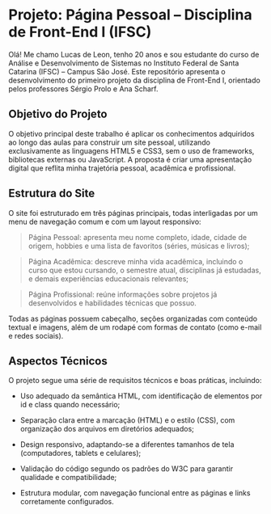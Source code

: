 # Projeto: Página Pessoal – Disciplina de Front-End I (IFSC)

  Olá! Me chamo Lucas de Leon, tenho 20 anos e sou estudante do curso de Análise e Desenvolvimento de Sistemas no Instituto Federal de Santa Catarina (IFSC) – Campus São José. Este repositório apresenta o desenvolvimento do primeiro projeto da disciplina de Front-End I, orientado pelos professores Sérgio Prolo e Ana Scharf.

## Objetivo do Projeto
 O objetivo principal deste trabalho é aplicar os conhecimentos adquiridos ao longo das aulas para construir um site pessoal, utilizando exclusivamente as linguagens HTML5 e CSS3, sem o uso de frameworks, bibliotecas externas ou JavaScript. A proposta é criar uma apresentação digital que reflita minha trajetória pessoal, acadêmica e profissional.

## Estrutura do Site
O site foi estruturado em três páginas principais, todas interligadas por um menu de navegação comum e com um layout responsivo:

 > Página Pessoal: apresenta meu nome completo, idade, cidade de origem, hobbies e uma lista de favoritos (séries, músicas e livros);

 > Página Acadêmica: descreve minha vida acadêmica, incluindo o curso que estou cursando, o semestre atual, disciplinas já estudadas, e demais experiências educacionais relevantes;

 > Página Profissional: reúne informações sobre projetos já desenvolvidos e habilidades técnicas que possuo.

Todas as páginas possuem cabeçalho, seções organizadas com conteúdo textual e imagens, além de um rodapé com formas de contato (como e-mail e redes sociais).

## Aspectos Técnicos
O projeto segue uma série de requisitos técnicos e boas práticas, incluindo:

- Uso adequado da semântica HTML, com identificação de elementos por id e class quando necessário;

- Separação clara entre a marcação (HTML) e o estilo (CSS), com organização dos arquivos em diretórios adequados;

- Design responsivo, adaptando-se a diferentes tamanhos de tela (computadores, tablets e celulares);

- Validação do código segundo os padrões do W3C para garantir qualidade e compatibilidade;

- Estrutura modular, com navegação funcional entre as páginas e links corretamente configurados.